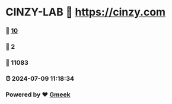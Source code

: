 # CINZY-LAB :link: https://cinzy.com 
### :page_facing_up: [10](https://cinzy.com/tag.html) 
### :speech_balloon: 2 
### :hibiscus: 11083 
### :alarm_clock: 2024-07-09 11:18:34 
### Powered by :heart: [Gmeek](https://github.com/Meekdai/Gmeek)
